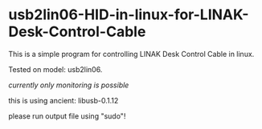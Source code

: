 # usb2lin06-HID-in-linux-for-LINAK-Desk-Control-Cable

This is a simple program for controlling LINAK Desk Control Cable in linux.

Tested on model: usb2lin06.

*currently only monitoring is possible*

this is using ancient: libusb-0.1.12

please run output file using "sudo"!

